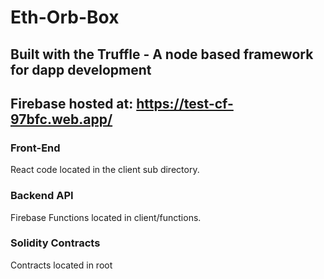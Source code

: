 # Eth-Orb-Box
## Built with the Truffle - A node based framework for dapp development
## Firebase hosted at: https://test-cf-97bfc.web.app/
### Front-End
React code located in the client sub directory.
### Backend API
Firebase Functions located in client/functions.
### Solidity Contracts
Contracts located in root

